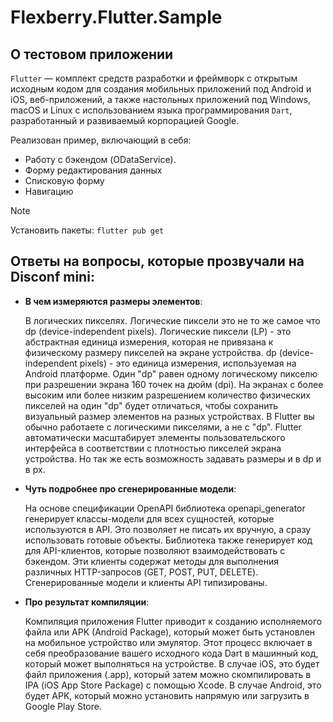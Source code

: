 # Flexberry.Flutter.Sample

## О тестовом приложении

`Flutter` — комплект средств разработки и фреймворк с открытым исходным кодом для создания мобильных приложений под Android и iOS, веб-приложений, а также настольных приложений под Windows, macOS и Linux с использованием языка программирования `Dart`, разработанный и развиваемый корпорацией Google.

Реализован пример, включающий в себя:

- Работу с бэкендом (ODataService).  
- Форму редактирования данных
- Списковую форму
- Навигацию

> [!NOTE]
> Установить пакеты: `flutter pub get`
>

## Ответы на вопросы, которые прозвучали на Disconf mini:

- **В чем измеряются размеры элементов**:
  
    В логических пикселях. Логические пиксели это не то же самое что dp (device-independent pixels).
    Логические пиксели (LP) - это абстрактная единица измерения, которая не привязана к физическому размеру пикселей на экране устройства.
    dp (device-independent pixels) - это единица измерения, используемая на Android платформе. Один "dp" равен одному логическому пикселю при разрешении экрана 160 точек на дюйм (dpi). На экранах с более высоким или более низким разрешением количество физических пикселей на один "dp" будет отличаться, чтобы сохранить визуальный размер элементов на разных устройствах.
    В Flutter вы обычно работаете с логическими пикселями, а не с "dp". Flutter автоматически масштабирует элементы пользовательского интерфейса в соответствии с плотностью пикселей экрана устройства. Но так же есть возможность задавать размеры и в dp и в px.

- **Чуть подробнее про сгенерированные модели**:
  
    На основе спецификации OpenAPI библиотека openapi_generator генерирует классы-модели для всех сущностей, которые используются в API. Это позволяет не писать их вручную, а сразу использовать готовые объекты.
    Библиотека также генерирует код для API-клиентов, которые позволяют взаимодействовать с бэкендом. Эти клиенты содержат методы для выполнения различных HTTP-запросов (GET, POST, PUT, DELETE). Сгенерированные модели и клиенты API типизированы.

- **Про результат компиляции**:

    Компиляция приложения Flutter приводит к созданию исполняемого файла или APK (Android Package), который может быть установлен на мобильное устройство или эмулятор. Этот процесс включает в себя преобразование вашего исходного кода Dart в машинный код, который может выполняться на устройстве. В случае iOS, это будет файл приложения (.app), который затем можно скомпилировать в IPA (iOS App Store Package) с помощью Xcode. В случае Android, это будет APK, который можно установить напрямую или загрузить в Google Play Store.
